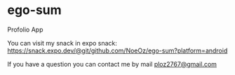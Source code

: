 # ego-sum
Profolio App

You can visit my snack in expo snack: https://snack.expo.dev/@git/github.com/NoeOz/ego-sum?platform=android

If you have a question you can contact me by mail ploz2767@gmail.com
